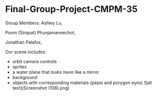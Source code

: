 # Final-Group-Project-CMPM-35

Group Members: 
Ashley Lu,

Poom (Sirapat) Phunjamaneechot,

Jonathan Palafox,

Our scene includes:
* orbit camera controls
* sprites
* a water plane that looks more like a mirror
* background
* objects with corresponding materials (pepsi and porygon eyes)
![alt text](Screenshot (108).png)
